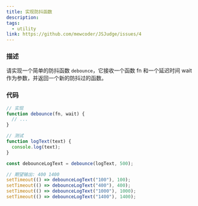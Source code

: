 ```yaml
---
title: 实现防抖函数
description:
tags:
  - utility
link: https://github.com/mewcoder/JSJudge/issues/4
---
```


### 描述

请实现一个简单的防抖函数 `debounce`，它接收一个函数 fn 和一个延迟时间 wait 作为参数，并返回一个新的防抖过的函数。

### 代码

```js
// 实现
function debounce(fn, wait) {
  // ...
}

// 测试
function logText(text) {
  console.log(text);
}

const debounceLogText = debounce(logText, 500);

// 期望输出: 400 1400
setTimeout(() => debounceLogText("100"), 100);
setTimeout(() => debounceLogText("400"), 400);
setTimeout(() => debounceLogText("1000"), 1000);
setTimeout(() => debounceLogText("1400"), 1400);
```
